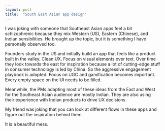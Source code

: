 ```yaml
---
layout: post
title:  "South East Asian app design"
---
```


I was joking with someone that Southeast Asian apps feel a bit schizophrenic because they mix Western (US), Eastern (Chinese), and Indian sensibilities. He brought up the topic, but it is something I have personally observed too.

Founders study in the US and initially build an app that feels like a product built in the valley. Clean UX. Focus on visual elements over text. Over time they look towards the east for inspiration because a lot of cutting-edge stuff in consumer technology is led by China. So the aggressive engagement playbook is adopted. Focus on UGC and gamification becomes important. Every empty space on the UI needs to be filled.

Meanwhile, the PMs adapting most of these ideas from the East and West for the Southeast Asian audience are mostly Indian. They are also using their experience with Indian products to drive UX decisions.

My friend was joking that you can look at different flows in these apps and figure out the inspiration behind them.

It is a beautiful mess.

